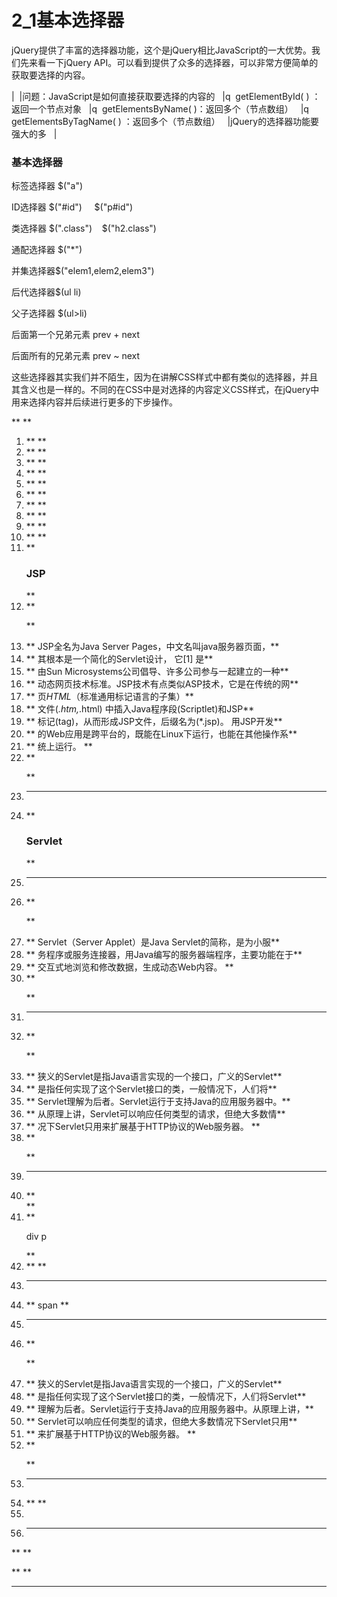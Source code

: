 ﻿
# 2_1基本选择器

jQuery提供了丰富的选择器功能，这个是jQuery相比JavaScript的一大优势。我们先来看一下jQuery API。可以看到提供了众多的选择器，可以非常方便简单的获取要选择的内容。
  


|                                                                                                                                                                   |问题：JavaScript是如何直接获取要选择的内容的                                                                                                                                        |q  getElementById( ) ：返回一个节点对象                                                                                                                                     |q  getElementsByName( )：返回多个（节点数组）                                                                                                                                 |q  getElementsByTagName( ) ：返回多个（节点数组）                                                                                                                             |jQuery的选择器功能要强大的多                                                                                                                                                  |






### 基本选择器 

标签选择器 $("a")   

ID选择器 $("#id")     $("p#id") 

类选择器 $(".class")    $("h2.class") 

通配选择器 $("*") 

并集选择器$("elem1,elem2,elem3") 

后代选择器$(ul li)     

父子选择器 $(ul>li)   

后面第一个兄弟元素 prev + next 

后面所有的兄弟元素 prev ~ next 

这些选择器其实我们并不陌生，因为在讲解CSS样式中都有类似的选择器，并且其含义也是一样的。不同的在CSS中是对选择的内容定义CSS样式，在jQuery中用来选择内容并后续进行更多的下步操作。
  

**
**

1.  **<!DOCTYPE html> **
2.  **<html> **
3.  **    <head> **
4.  **        <meta charset="utf-8"> **
5.  **        <title>基本选择器</title> **
6.  **         <style type="text/css"> **
7.  **            .myClass{ **
8.  **                background-color:  aqua; **
9.  **            } **
10. **        </style> **
11. **        <script type="text/javascript" src="js/jquery.min.js"></script> **
12. **        <script type="text/javascript"> **
13. **        	// 必须自己会使用的选择器  id选择器  $("#id") 类选择器 $('.class属性值')  标签选择器 $("标签名")**
14. **        	**
15. **            $(function(){ **
16. **                //标签选择器 $("a")   **
17. **                //$("h3").addClass("myClass"); **
18. **                //$("p").addClass("myClass"); **
19. **                //ID选择器 $("#id")     $("p#id") **
20. **                //$("#h31").addClass("myClass"); **
21. **                //$("h3#h31").addClass("myClass"); **
22. **                //类选择器 $(".class")    $("h2.class") **
23. **                //$(".red1").addClass("myClass"); **
24. **                //通配选择器 $("*") **
25. **                //$("*").addClass("myClass"); **
26. **                //并集选择器$("elem1,elem2,elem3") **
27. **                //$("#h31,span,div").addClass("myClass"); **
28. **                //后代选择器$(ul li)   **
29. **                //$("p span").addClass("myClass");   **
30. **                //父子选择器 $(ul>li)   **
31. **                //$("p>span").addClass("myClass"); **
32. **                //后面第一个兄弟元素 prev + next **
33. **                //$("h3+p").addClass("myClass"); **
34. **                //后面所有的兄弟元素 prev ~ next **
35. **                $("h3~p").addClass("myClass"); **
36. **            });               **
37. **        </script> **
38. **    </head> **
39. **    <body> **
40. **       <h3 id="h31">JSP</h3> **
41. **       <p>  **
42. **               JSP全名为Java Server Pages，中文名叫java服务器页面，**
43. **                       其根本是一个简化的<span>Servlet</span>设计， 它[1]  是**
44. **                       由Sun Microsystems公司倡导、许多公司参与一起建立的一种**
45. **                       动态网页技术标准。JSP技术有点类似ASP技术，它是在传统的网**
46. **                       页<em><span>HTML</span></em>（标准通用标记语言的子集）**
47. **                       文件(*.htm,*.html)   中插入Java程序段(Scriptlet)和JSP**
48. **                       标记(tag)，从而形成JSP文件，后缀名为(*.jsp)。 用JSP开发**
49. **                       的Web应用是跨平台的，既能在Linux下运行，也能在其他操作系**
50. **                       统上运行。 **
51. **       </p>  **
52. **       **
53. **       <h3 id="h32"   class="red1">Servlet</h3> **
54. **       **
55. **       <p> **
56. **       	    Servlet（Server Applet）是Java Servlet的简称，是为小服**
57. **       	    务程序或服务连接器，用Java编写的服务器端程序，主要功能在于**
58. **       	    交互式地浏览和修改数据，生成动态Web内容。 **
59. **       </p> **
60. **       **
61. **       <p class="red1"> **
62. **          	狭义的Servlet是指Java语言实现的一个接口，广义的Servlet**
63. **          	是指任何实现了这个Servlet接口的类，一般情况下，人们将**
64. **          	Servlet理解为后者。Servlet运行于支持Java的应用服务器中。**
65. **          	从原理上讲，Servlet可以响应任何类型的请求，但绝大多数情**
66. **          	况下Servlet只用来扩展基于HTTP协议的Web服务器。 **
67. **       </p> **
68. **       **
69. **      <div> **
70. **        <p>div   p</p>   **
71. **      </div> **
72. **      **
73. **      <span>span</span> **
74. **      **
75. **       <p class="red1"> **
76. **       		狭义的Servlet是指Java语言实现的一个接口，广义的Servlet**
77. **       		是指任何实现了这个Servlet接口的类，一般情况下，人们将Servlet**
78. **       		理解为后者。Servlet运行于支持Java的应用服务器中。从原理上讲，**
79. **       		Servlet可以响应任何类型的请求，但绝大多数情况下Servlet只用**
80. **       		来扩展基于HTTP协议的Web服务器。 **
81. **       </p>**
82. **       **
83. **    </body> **
84. **</html>**
85. ** ** 

**
**

** ** 



------------------------------------------------------------

